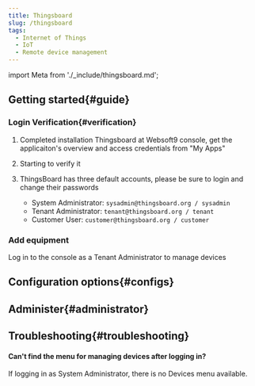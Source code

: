 ```yaml
---
title: Thingsboard
slug: /thingsboard
tags:
  - Internet of Things
  - IoT
  - Remote device management
---
```


import Meta from './_include/thingsboard.md';

<Meta name="meta" />

## Getting started{#guide}

### Login Verification{#verification}

1. Completed installation Thingsboard at Websoft9 console, get the applicaiton's overview and access credentials from "My Apps"  

2. Starting to verify it

3. ThingsBoard has three default accounts, please be sure to login and change their passwords

   - System Administrator: `sysadmin@thingsboard.org / sysadmin`
   - Tenant Administrator: `tenant@thingsboard.org / tenant`
   - Customer User: `customer@thingsboard.org / customer`

### Add equipment 

Log in to the console as a Tenant Administrator to manage devices

## Configuration options{#configs}

## Administer{#administrator}

## Troubleshooting{#troubleshooting}

#### Can't find the menu for managing devices after logging in? 

If logging in as System Administrator, there is no Devices menu available.